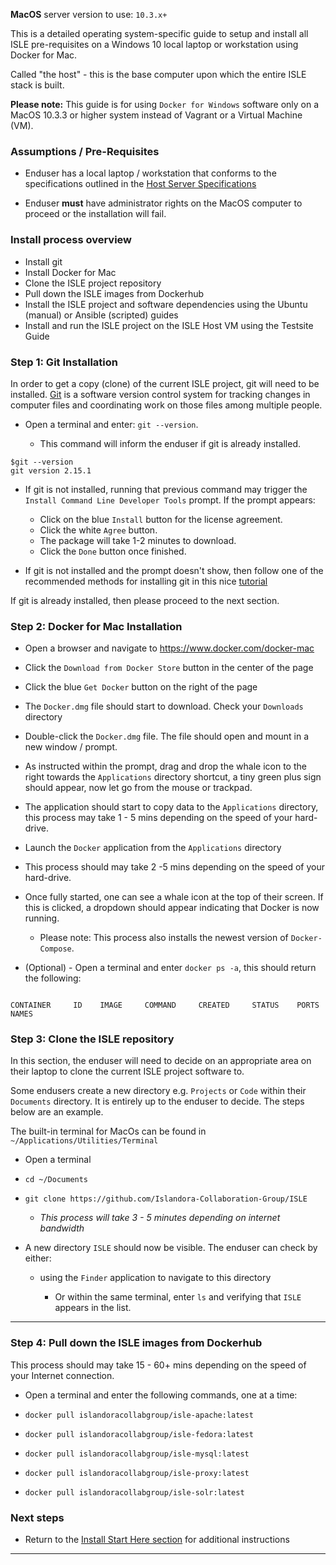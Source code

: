 **MacOS** server version to use: `10.3.x+`

This is a detailed operating system-specific guide to setup and install all ISLE pre-requisites on a Windows 10 local laptop or workstation using Docker for Mac.

Called "the host" - this is the base computer upon which the entire ISLE stack is built.

**Please note:** This guide is for using `Docker for Windows` software only on a MacOS 10.3.3 or higher system instead of Vagrant or a Virtual Machine (VM).

### Assumptions / Pre-Requisites

* Enduser has a local laptop / workstation that conforms to the specifications outlined in the [Host Server Specifications](01_installation_host_server/host_server_system_specifications.md)

* Enduser **must** have administrator rights on the MacOS computer to proceed or the installation will fail.

### Install process overview

* Install git
* Install Docker for Mac
* Clone the ISLE project repository
* Pull down the ISLE images from Dockerhub
* Install the ISLE project and software dependencies using the Ubuntu (manual) or Ansible (scripted) guides
* Install and run the ISLE project on the ISLE Host VM using the Testsite Guide

### Step 1: Git Installation
In order to get a copy (clone) of the current ISLE project, git will need to be installed. [Git](https://git-scm.com) is a software version control system for tracking changes in computer files and coordinating work on those files among multiple people.

 * Open a terminal and enter: `git --version`.

   * This command will inform the enduser if git is already installed.  

```
$git --version
git version 2.15.1
```

  * If git is not installed, running that previous command may trigger the `Install Command Line Developer Tools` prompt. If the prompt appears:
       * Click on the blue `Install` button for the license agreement.
       * Click the white `Agree` button.
       * The package will take 1-2 minutes to download.
       * Click the `Done` button once finished.

  * If git is not installed and the prompt doesn't show, then follow one of the recommended methods for installing git in this nice [tutorial](https://www.atlassian.com/git/tutorials/install-git)

If git is already installed, then please proceed to the next section.

### Step 2: Docker for Mac Installation

* Open a browser and navigate to https://www.docker.com/docker-mac

* Click the `Download from Docker Store` button in the center of the page

* Click the blue `Get Docker` button on the right of the page

* The `Docker.dmg` file should start to download. Check your `Downloads` directory

* Double-click the `Docker.dmg` file. The file should open and mount in a new window / prompt.

* As instructed within the prompt, drag and drop the whale icon to the right towards the `Applications` directory shortcut, a tiny green plus sign should appear, now let go from the mouse or trackpad.

* The application should start to copy data to the `Applications` directory, this process may take 1 - 5 mins depending on the speed of your hard-drive.

* Launch the `Docker` application from the `Applications` directory

* This process should may take 2 -5 mins depending on the speed of your hard-drive.

* Once fully started, one can see a whale icon at the top of their screen. If this is clicked, a dropdown should appear indicating that Docker is now running.
  * Please note: This process also installs the newest version of `Docker-Compose`.

* (Optional) - Open a terminal and enter `docker ps -a`, this should return the following:

```

CONTAINER     ID    IMAGE     COMMAND     CREATED     STATUS    PORTS     NAMES

```

### Step 3: Clone the ISLE repository

In this section, the enduser will need to decide on an appropriate area on their laptop to clone the current ISLE project software to.

Some endusers create a new directory e.g. `Projects` or `Code` within their `Documents` directory. It is entirely up to the enduser to decide. The steps below are an example.

The built-in terminal for MacOs can be found in `~/Applications/Utilities/Terminal`

* Open a terminal

* `cd ~/Documents`

* `git clone https://github.com/Islandora-Collaboration-Group/ISLE`

   * _This process will take 3 - 5 minutes depending on internet bandwidth_

* A new directory `ISLE` should now be visible. The enduser can check by either:

  * using the `Finder` application to navigate to this directory


      * Or within the same terminal, enter `ls`  and verifying that `ISLE` appears in the list.

---

### Step 4: Pull down the ISLE images from Dockerhub

This process should may take 15 - 60+ mins depending on the speed of your Internet connection.

* Open a terminal and enter the following commands, one at a time:

* `docker pull islandoracollabgroup/isle-apache:latest`
* `docker pull islandoracollabgroup/isle-fedora:latest`
* `docker pull islandoracollabgroup/isle-mysql:latest`
* `docker pull islandoracollabgroup/isle-proxy:latest`
* `docker pull islandoracollabgroup/isle-solr:latest`


### Next steps

* Return to the [Install Start Here section](../install_start_here.md) for additional instructions

---
